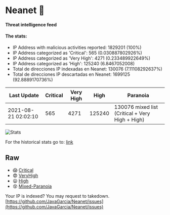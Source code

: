 # Neanet :hocho:
#### Threat intelligence feed
#### The stats:

- IP Address with malicious activities reported: 1829201 (100%)
- IP Address categorized as 'Critical':  565 (0.030887802926%)
- IP Address categorized as 'Very High':  4271 (0.233489922649%)
- IP Address categorized as 'High':  125240 (6.8467052008)
- Total de direcciones IP indexadas en Neanet:  130076 (7.11108292637%)
- Total de direcciones IP descartadas en Neanet:  1699125 (92.8889170736%)

| Last Update | Critical | Very High | High | Paranoia |
| --- | --- | --- | --- | --- |
| 2021-08-21 02:02:10 | 565 | 4271 | 125240 | 130076 mixed list (Critical + Very High + High)|

![Stats](https://docs.google.com/spreadsheets/d/e/2PACX-1vSnaNMIXVabIpDJjufMlzH7poXnshF3mgd8Is1g9ytUEzVsP5my4Trn8f-xkoLLQ38xpL3HtmUexLo6/pubchart?oid=501124687&format=image)

For the historical stats go to: [link](/stats.csv)
## Raw
- :scream: [Critical](https://raw.githubusercontent.com/JavaGarcia/Neanet/master/blacklists/neanet_critical.txt)
- :fearful: [VeryHigh](https://raw.githubusercontent.com/JavaGarcia/Neanet/master/blacklists/neanet_veryHigh.txtt)
- :frowning: [High](https://raw.githubusercontent.com/JavaGarcia/Neanet/master/blacklists/neanet_high.txt)
- :dizzy_face: [Mixed-Paranoia](https://raw.githubusercontent.com/JavaGarcia/Neanet/master/blacklists/neanet_all.txt)


Your IP is indexed? You may request to takedown. [https://github.com/JavaGarcia/Neanet/issues](https://github.com/JavaGarcia/Neanet/issues)























































































































































































































































































































































































































































































































































































































































































































































































































































































































































































































































































































































































































































































































































































































































































































































































































































































































































































































































































































































































































































































































































































































































































































































































































































































































































































































































































































































































































































































































































































































































































































































































































































































































































































































































































































































































































































































































































































































































































































































































































































































































































































































































































































































































































































































































































































































































































































































































































































































































































































































































































































































































































































































































































































































































































































































































































































































































































































































































































































































































































































































































































































































































































































































































































































































































































































































































































































































































































































































































































































































































































































































































































































































































































































































































































































































































































































































































































































































































































































































































































































































































































































































































































































































































































































































